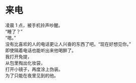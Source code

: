 # 来电

凌晨 1 点，被手机铃声吵醒。\
“睡了？”\
“嗯。”\
没有比喜欢的人的电话更让人兴奋的东西了吧。“现在好想见你。”\
即使隔着电话也能听出来他喝醉了。\
我打开免提，\
从包里掏出化妆袋，\
打开小镜子，再度涂上伪装。\
为了只能在夜里见到的他。
